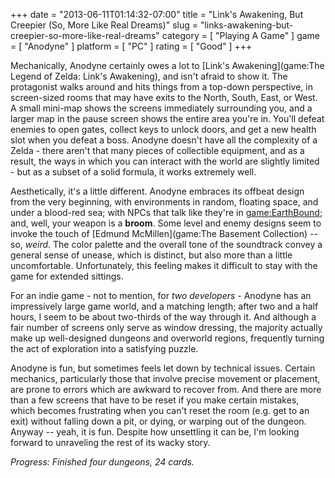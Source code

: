 +++
date = "2013-06-11T01:14:32-07:00"
title = "Link's Awakening, But Creepier (So, More Like Real Dreams)"
slug = "links-awakening-but-creepier-so-more-like-real-dreams"
category = [ "Playing A Game" ]
game = [ "Anodyne" ]
platform = [ "PC" ]
rating = [ "Good" ]
+++

Mechanically, Anodyne certainly owes a lot to [Link's Awakening](game:The Legend of Zelda: Link's Awakening), and isn't afraid to show it.  The protagonist walks around and hits things from a top-down perspective, in screen-sized rooms that may have exits to the North, South, East, or West.  A small mini-map shows the screens immediately surrounding you, and a larger map in the pause screen shows the entire area you're in.  You'll defeat enemies to open gates, collect keys to unlock doors, and get a new health slot when you defeat a boss.  Anodyne doesn't have all the complexity of a Zelda - there aren't that many pieces of collectible equipment, and as a result, the ways in which you can interact with the world are slightly limited - but as a subset of a solid formula, it works extremely well.

Aesthetically, it's a little different.  Anodyne embraces its offbeat design from the very beginning, with environments in random, floating space, and under a blood-red sea; with NPCs that talk like they're in <game:EarthBound>; and, well, your weapon is a <b>broom</b>.  Some level and enemy designs seem to invoke the touch of [Edmund McMillen](game:The Basement Collection) -- so, <i>weird</i>.  The color palette and the overall tone of the soundtrack convey a general sense of unease, which is distinct, but also more than a little uncomfortable.  Unfortunately, this feeling makes it difficult to stay with the game for extended sittings.

For an indie game - not to mention, for <i>two developers</i> - Anodyne has an impressively large game world, and a matching length; after two and a half hours, I seem to be about two-thirds of the way through it.  And although a fair number of screens only serve as window dressing, the majority actually make up well-designed dungeons and overworld regions, frequently turning the act of exploration into a satisfying puzzle.

Anodyne is fun, but sometimes feels let down by technical issues.  Certain mechanics, particularly those that involve precise movement or placement, are prone to errors which are awkward to recover from.  And there are more than a few screens that have to be reset if you make certain mistakes, which becomes frustrating when you can't reset the room (e.g. get to an exit) without falling down a pit, or dying, or warping out of the dungeon.  Anyway -- yeah, it is fun.  Despite how unsettling it can be, I'm looking forward to unraveling the rest of its wacky story.

<i>Progress: Finished four dungeons, 24 cards.</i>